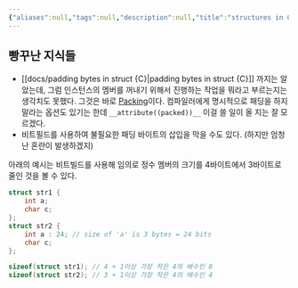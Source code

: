```yaml
---
{"aliases":null,"tags":null,"description":null,"title":"structures in C","created":"2023-09-02T10:28:30","updated":"2023-09-02T10:36:40","dg-publish":true,"permalink":"/docs/structures in C/","dgPassFrontmatter":true}
---
```



## 빵꾸난 지식들

- [[docs/padding bytes in struct {C}\|padding bytes in struct {C}]] 까지는 알았는데, 그럼 인스턴스의 멤버를 꺼내기 위해서 진행하는 작업을 뭐라고 부르는지는 생각치도 못했다. 그것은 바로 [Packing](https://www.geeksforgeeks.org/structures-c/)이다. 컴파일러에게 명시적으로 패딩을 하지 말라는 옵션도 있기는 한데 `__attribute((packed))__` 이걸 쓸 일이 올 지는 잘 모르겠다.
- 비트필드를 사용하여 불필요한 패딩 바이트의 삽입을 막을 수도 있다. (하지만 엄청난 혼란이 발생하겠지)

아래의 예시는 비트빌드를 사용해 임의로 정수 멤버의 크기를 4바이트에서 3바이트로 줄인 것을 볼 수 있다.

```C
struct str1 {
	int a;
	char c;
};
struct str2 {
	int a : 24; // size of 'a' is 3 bytes = 24 bits
	char c;
};

sizeof(struct str1); // 4 + 1이상 가장 작은 4의 배수인 8
sizeof(struct str2); // 3 + 1이상 가장 작은 4의 배수인 4
```
